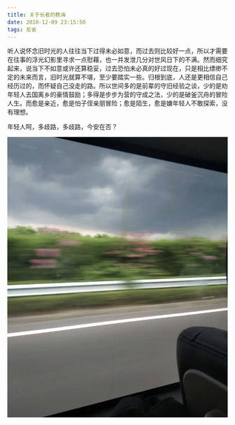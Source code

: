 ```yaml
---
title: 关于长者的教诲
date: 2018-12-09 23:15:50
tags: 反省
---
```

听人说怀念旧时光的人往往当下过得未必如意，而过去则比较好一点，所以才需要在往事的浮光幻影里寻求一点慰藉，也一并发泄几分对世风日下的不满。然而细究起来，说当下不如意或许还算稳妥，过去恐怕未必真的好过现在，只是相比缥缈不定的未来而言，旧时光就算不堪，至少要踏实一些。归根到底，人还是更相信自己经历过的，而怀疑自己没走的路。所以世间多的是前辈的守旧经验之谈，少的是劝年轻人去国离乡的豪情鼓励；多得是步步为营的守成之法，少的是破釜沉舟的冒险人生。而愈是亲近，愈是怕子侄亲朋冒险；愈是陌生，愈是嫌年轻人不敢探索，没有理想。

年轻人呵，多歧路，多歧路，今安在否？    

![路上](zhangzhejiaohui-2018-12-09/lushang.png)
